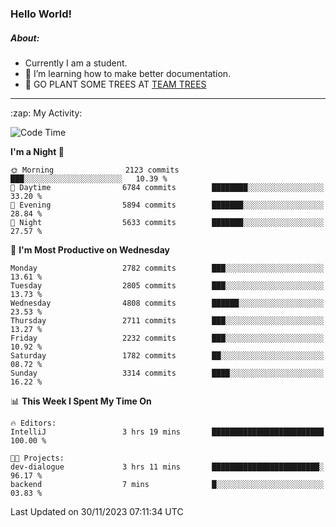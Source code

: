 ### Hello World!

##### About:
- Currently I am a student.
- 🌱 I’m learning how to make better documentation.
- 🌱 GO PLANT SOME TREES AT [TEAM TREES](https://teamtrees.org/)

---
  <summary>:zap: My Activity:</summary>
  
<!--START_SECTION:waka-->
![Code Time](http://img.shields.io/badge/Code%20Time-1%2C267%20hrs%2046%20mins-blue)

**I'm a Night 🦉** 

```text
🌞 Morning                2123 commits        ███░░░░░░░░░░░░░░░░░░░░░░   10.39 % 
🌆 Daytime                6784 commits        ████████░░░░░░░░░░░░░░░░░   33.20 % 
🌃 Evening                5894 commits        ███████░░░░░░░░░░░░░░░░░░   28.84 % 
🌙 Night                  5633 commits        ███████░░░░░░░░░░░░░░░░░░   27.57 % 
```
📅 **I'm Most Productive on Wednesday** 

```text
Monday                   2782 commits        ███░░░░░░░░░░░░░░░░░░░░░░   13.61 % 
Tuesday                  2805 commits        ███░░░░░░░░░░░░░░░░░░░░░░   13.73 % 
Wednesday                4808 commits        ██████░░░░░░░░░░░░░░░░░░░   23.53 % 
Thursday                 2711 commits        ███░░░░░░░░░░░░░░░░░░░░░░   13.27 % 
Friday                   2232 commits        ███░░░░░░░░░░░░░░░░░░░░░░   10.92 % 
Saturday                 1782 commits        ██░░░░░░░░░░░░░░░░░░░░░░░   08.72 % 
Sunday                   3314 commits        ████░░░░░░░░░░░░░░░░░░░░░   16.22 % 
```


📊 **This Week I Spent My Time On** 

```text
🔥 Editors: 
IntelliJ                 3 hrs 19 mins       █████████████████████████   100.00 % 

🐱‍💻 Projects: 
dev-dialogue             3 hrs 11 mins       ████████████████████████░   96.17 % 
backend                  7 mins              █░░░░░░░░░░░░░░░░░░░░░░░░   03.83 % 
```


 Last Updated on 30/11/2023 07:11:34 UTC
<!--END_SECTION:waka-->
